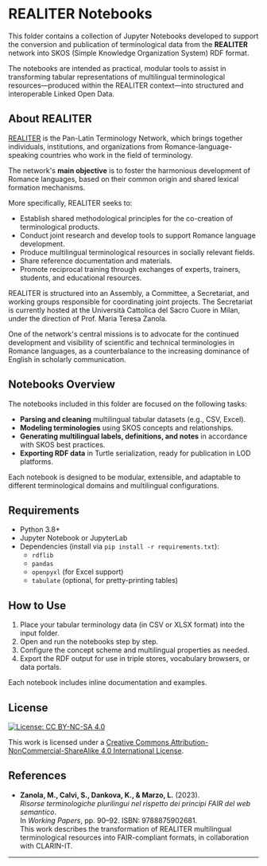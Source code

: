 # REALITER Notebooks

This folder contains a collection of Jupyter Notebooks developed to support the conversion and publication of terminological data from the **REALITER** network into SKOS (Simple Knowledge Organization System) RDF format.

The notebooks are intended as practical, modular tools to assist in transforming tabular representations of multilingual terminological resources—produced within the REALITER context—into structured and interoperable Linked Open Data.

## About REALITER

[REALITER](http://www.realiter.net) is the Pan-Latin Terminology Network, which brings together individuals, institutions, and organizations from Romance-language-speaking countries who work in the field of terminology.

The network's **main objective** is to foster the harmonious development of Romance languages, based on their common origin and shared lexical formation mechanisms.

More specifically, REALITER seeks to:
- Establish shared methodological principles for the co-creation of terminological products.
- Conduct joint research and develop tools to support Romance language development.
- Produce multilingual terminological resources in socially relevant fields.
- Share reference documentation and materials.
- Promote reciprocal training through exchanges of experts, trainers, students, and educational resources.

REALITER is structured into an Assembly, a Committee, a Secretariat, and working groups responsible for coordinating joint projects. The Secretariat is currently hosted at the Università Cattolica del Sacro Cuore in Milan, under the direction of Prof. Maria Teresa Zanola.

One of the network's central missions is to advocate for the continued development and visibility of scientific and technical terminologies in Romance languages, as a counterbalance to the increasing dominance of English in scholarly communication.

## Notebooks Overview

The notebooks included in this folder are focused on the following tasks:

- **Parsing and cleaning** multilingual tabular datasets (e.g., CSV, Excel).
- **Modeling terminologies** using SKOS concepts and relationships.
- **Generating multilingual labels, definitions, and notes** in accordance with SKOS best practices.
- **Exporting RDF data** in Turtle serialization, ready for publication in LOD platforms.

Each notebook is designed to be modular, extensible, and adaptable to different terminological domains and multilingual configurations.

## Requirements

- Python 3.8+
- Jupyter Notebook or JupyterLab
- Dependencies (install via `pip install -r requirements.txt`):
  - `rdflib`
  - `pandas`
  - `openpyxl` (for Excel support)
  - `tabulate` (optional, for pretty-printing tables)

## How to Use

1. Place your tabular terminology data (in CSV or XLSX format) into the input folder.
2. Open and run the notebooks step by step.
3. Configure the concept scheme and multilingual properties as needed.
4. Export the RDF output for use in triple stores, vocabulary browsers, or data portals.

Each notebook includes inline documentation and examples.

## License

[![License: CC BY-NC-SA 4.0](https://licensebuttons.net/l/by-nc-sa/4.0/88x31.png)](https://creativecommons.org/licenses/by-nc-sa/4.0/)

This work is licensed under a [Creative Commons Attribution-NonCommercial-ShareAlike 4.0 International License](https://creativecommons.org/licenses/by-nc-sa/4.0/).

## References

- **Zanola, M., Calvi, S., Dankova, K., & Marzo, L.** (2023).  
  *Risorse terminologiche plurilingui nel rispetto dei principi FAIR del web semantico*.  
  In *Working Papers*, pp. 90–92. ISBN: 9788875902681.  
  This work describes the transformation of REALITER multilingual terminological resources into FAIR-compliant formats, in collaboration with CLARIN-IT.  

---
